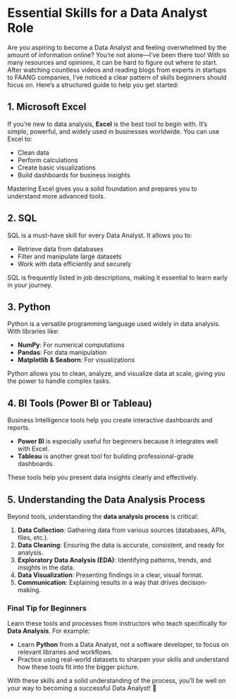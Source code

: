 # Essential Skills for a Data Analyst Role

Are you aspiring to become a Data Analyst and feeling overwhelmed by the amount of information online? You’re not alone—I’ve been there too! With so many resources and opinions, 
it can be hard to figure out where to start. After watching countless videos and reading blogs from experts in startups to FAANG companies, 
I’ve noticed a clear pattern of skills beginners should focus on. Here’s a structured guide to help you get started:


## **1. Microsoft Excel**  
If you’re new to data analysis, **Excel** is the best tool to begin with. It’s simple, powerful, and widely used in businesses worldwide. You can use Excel to:  
- Clean data  
- Perform calculations  
- Create basic visualizations  
- Build dashboards for business insights  

Mastering Excel gives you a solid foundation and prepares you to understand more advanced tools.



## **2. SQL**  
SQL is a must-have skill for every Data Analyst. It allows you to:  
- Retrieve data from databases  
- Filter and manipulate large datasets  
- Work with data efficiently and securely  

SQL is frequently listed in job descriptions, making it essential to learn early in your journey.



## **3. Python**  
Python is a versatile programming language used widely in data analysis. With libraries like:  
- **NumPy**: For numerical computations  
- **Pandas**: For data manipulation  
- **Matplotlib & Seaborn**: For visualizations  

Python allows you to clean, analyze, and visualize data at scale, giving you the power to handle complex tasks.



## **4. BI Tools (Power BI or Tableau)**  
Business Intelligence tools help you create interactive dashboards and reports.  
- **Power BI** is especially useful for beginners because it integrates well with Excel.  
- **Tableau** is another great tool for building professional-grade dashboards.  

These tools help you present data insights clearly and effectively.



## **5. Understanding the Data Analysis Process**  
Beyond tools, understanding the **data analysis process** is critical:  
1. **Data Collection**: Gathering data from various sources (databases, APIs, files, etc.).  
2. **Data Cleaning**: Ensuring the data is accurate, consistent, and ready for analysis.  
3. **Exploratory Data Analysis (EDA)**: Identifying patterns, trends, and insights in the data.  
4. **Data Visualization**: Presenting findings in a clear, visual format.  
5. **Communication**: Explaining results in a way that drives decision-making.



### Final Tip for Beginners  
Learn these tools and processes from instructors who teach specifically for **Data Analysis**. For example:  
- Learn **Python** from a Data Analyst, not a software developer, to focus on relevant libraries and workflows.  
- Practice using real-world datasets to sharpen your skills and understand how these tools fit into the bigger picture.

With these skills and a solid understanding of the process, you’ll be well on your way to becoming a successful Data Analyst! 🚀
